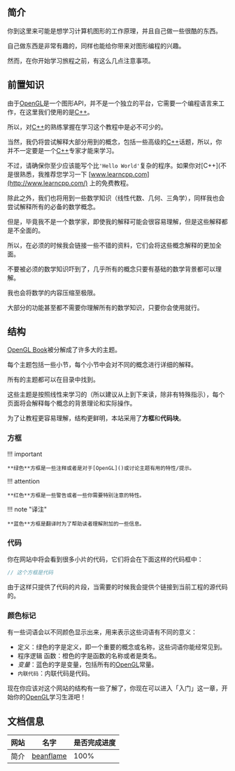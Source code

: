 

## 简介

你到这里来可能是想学习计算机图形的工作原理，并且自己做一些很酷的东西。

自己做东西是非常有趣的，同样也能给你带来对图形编程的兴趣。

然而，在你开始学习旅程之前，有这么几点注意事项。

## 前置知识

由于[OpenGL]()是一个图形API，并不是一个独立的平台，它需要一个编程语言来工作，在这里我们使用的是[C++]()。

所以，对[C++]()的熟练掌握在学习这个教程中是必不可少的。

当然，我仍将尝试解释大部分用到的概念，包括一些高级的[C++]()话题，所以，你并不一定要是一个[C++]()专家才能来学习。

不过，请确保你至少应该能写个比`'Hello World'`复杂的程序。如果你对[C++](不是很熟悉，我推荐您学习一下 [www.learncpp.com](http://www.learncpp.com/) 上的免费教程。

除此之外，我们也将用到一些数学知识（线性代数、几何、三角学），同样我也会尝试解释所有的必备的数学概念。

但是，毕竟我不是一个数学家，即使我的解释可能会很容易理解，但是这些解释都是不全面的。

所以，在必须的时候我会链接一些不错的资料，它们会将这些概念解释的更加全面。

不要被必须的数学知识吓到了，几乎所有的概念只要有基础的数学背景都可以理解。

我也会将数学的内容压缩至极限。

大部分的功能甚至都不需要你理解所有的数学知识，只要你会使用就行。

## 结构

[OpenGL Book]()被分解成了许多大的主题。

每个主题包括一些小节，每个小节中会对不同的概念进行详细的解释。

所有的主题都可以在目录中找到。

这些主题是按照线性来学习的（所以建议从上到下来读，除非有特殊指示），每个页面将会解释每个概念的背景理论和实际操作。

为了让教程更容易理解，结构更鲜明，本站采用了**方框**和**代码块**。

### 方框

!!! important

	**绿色**方框是一些注释或者是对于[OpenGL]()或讨论主题有用的特性/提示。

!!! attention

	**红色**方框是一些警告或者一些你需要特别注意的特性。

!!! note "译注"

	**蓝色**方框是翻译时为了帮助读者理解附加的一些信息。

### 代码

你在网站中将会看到很多小片的代码，它们将会在下面这样的代码框中：

```c++
// 这个方框是代码
```

由于这样只提供了代码的片段，当需要的时候我会提供个链接到当前工程的源代码的。

### 颜色标记

有一些词语会以不同颜色显示出来，用来表示这些词语有不同的意义：

- <def>定义</def>：绿色的字是定义，即一个重要的概念或名称，这些词语你能经常见到。
- <fun>程序逻辑 函数</fun>：橙色的字是函数的名称或者是类名。
- <var>变量</var>：蓝色的字是变量，包括所有的[OpenGL]()常量。
- `内联代码`：内联代码是代码。

现在你应该对这个网站的结构有一些了解了，你现在可以进入「入门」这一章，开始你的[OpenGL]()学习生涯吧！

## 文档信息

| 网站 | 名字 | 是否完成进度 |
|-|-|-|
| 简介 | [beanflame](https://blog.beanflame.cn/) | 100% |
